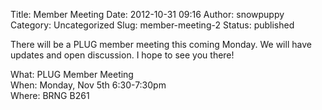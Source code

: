 Title: Member Meeting
Date: 2012-10-31 09:16
Author: snowpuppy
Category: Uncategorized
Slug: member-meeting-2
Status: published

There will be a PLUG member meeting this coming Monday. We will have
updates and open discussion. I hope to see you there!

What: PLUG Member Meeting  
When: Monday, Nov 5th 6:30-7:30pm  
Where: BRNG B261
